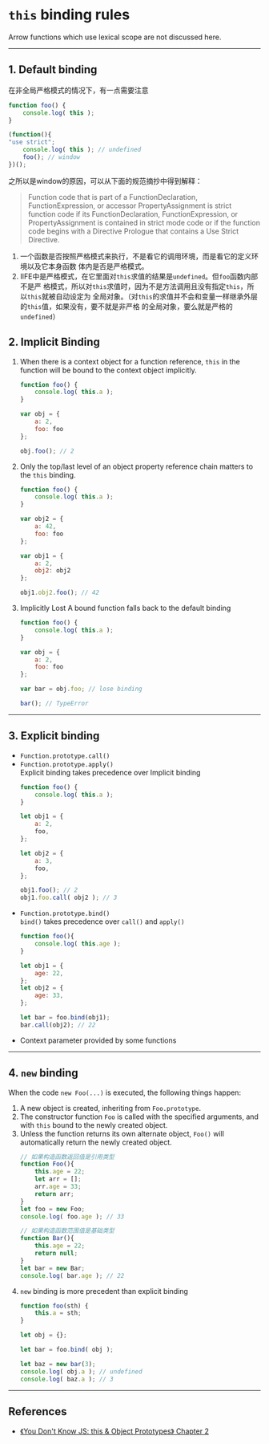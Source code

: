 # `this` binding rules
Arrow functions which use lexical scope are not discussed here.


***
## 1. Default binding
在非全局严格模式的情况下，有一点需要注意
```js
function foo() {
    console.log( this );
}

(function(){
"use strict";
    console.log( this ); // undefined
    foo(); // window
})();
```
之所以是window的原因，可以从下面的规范摘抄中得到解释：   
> Function code that is part of a FunctionDeclaration, FunctionExpression, or
accessor PropertyAssignment is strict function code if its FunctionDeclaration,
FunctionExpression, or PropertyAssignment is contained in strict mode code or if
the function code begins with a Directive Prologue that contains a Use Strict
Directive.  

1. 一个函数是否按照严格模式来执行，不是看它的调用环境，而是看它的定义环境以及它本身函数
体内是否是严格模式。
2. IIFE中是严格模式，在它里面对`this`求值的结果是`undefined`。但`foo`函数内部不是严
格模式，所以对`this`求值时，因为不是方法调用且没有指定`this`，所以`this`就被自动设定为
全局对象。（对`this`的求值并不会和变量一样继承外层的`this`值，如果没有，要不就是非严格
的全局对象，要么就是严格的`undefined`）


## 2. Implicit Binding
1. When there is a context object for a function reference, `this` in the
function will be bound to the context object implicitly.
    ```js
    function foo() {
    	console.log( this.a );
    }

    var obj = {
    	a: 2,
    	foo: foo
    };

    obj.foo(); // 2
    ```
2. Only the top/last level of an object property reference chain matters to the
`this` binding.
    ```js
    function foo() {
    	console.log( this.a );
    }

    var obj2 = {
    	a: 42,
    	foo: foo
    };

    var obj1 = {
    	a: 2,
    	obj2: obj2
    };

    obj1.obj2.foo(); // 42
    ```
3. Implicitly Lost
A bound function falls back to the default binding
    ```js
    function foo() {
    	console.log( this.a );
    }

    var obj = {
    	a: 2,
    	foo: foo
    };

    var bar = obj.foo; // lose binding

    bar(); // TypeError
    ```


***
## 3. Explicit binding
* `Function.prototype.call()`
* `Function.prototype.apply()`  
    Explicit binding takes precedence over Implicit binding
    ```js
    function foo() {
    	console.log( this.a );
    }

    let obj1 = {
    	a: 2,
    	foo,
    };

    let obj2 = {
    	a: 3,
    	foo,
    };

    obj1.foo(); // 2
    obj1.foo.call( obj2 ); // 3
    ```
* `Function.prototype.bind()`  
    `bind()` takes precedence over `call()` and `apply()`
    ```js
    function foo(){
    	console.log( this.age );
    }

    let obj1 = {
    	age: 22,
    };
    let obj2 = {
    	age: 33,
    };

    let bar = foo.bind(obj1);
    bar.call(obj2); // 22
    ```
* Context parameter provided by some functions


***
## 4. `new` binding
When the code `new Foo(...)` is executed, the following things happen:
1. A new object is created, inheriting from `Foo.prototype`.
2. The constructor function `Foo` is called with the specified arguments, and
with `this` bound to the newly created object.
3. Unless the function returns its own alternate object, `Foo()` will
automatically return the newly created object.
    ```js
    // 如果构造函数返回值是引用类型
    function Foo(){
        this.age = 22;
    	let arr = [];
    	arr.age = 33;
        return arr;
    }
    let foo = new Foo;
    console.log( foo.age ); // 33
    ```
    ```js
    // 如果构造函数范围值是基础类型
    function Bar(){
        this.age = 22;
        return null;
    }
    let bar = new Bar;
    console.log( bar.age ); // 22
    ```
4. `new` binding is more precedent than explicit binding
    ```js
    function foo(sth) {
        this.a = sth;
    }

    let obj = {};

    let bar = foo.bind( obj );

    let baz = new bar(3);
    console.log( obj.a ); // undefined
    console.log( baz.a ); // 3
    ```



***
## References
* [《You Don't Know JS: this & Object Prototypes》 Chapter 2](https://github.com/getify/You-Dont-Know-JS/blob/master/this%20%26%20object%20prototypes/ch2.md#new-binding)
